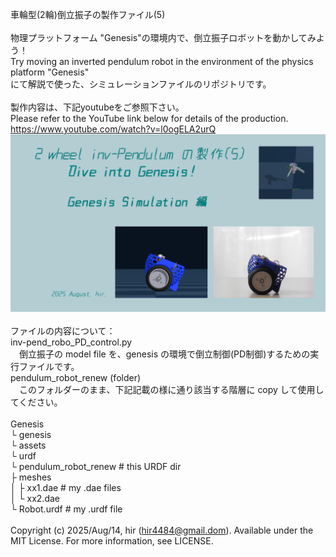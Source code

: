 車輪型(2輪)倒立振子の製作ファイル(5)<br>
<br>
物理プラットフォーム "Genesis"の環境内で、倒立振子ロボットを動かしてみよう！<br>
Try moving an inverted pendulum robot in the environment of the physics platform "Genesis"<br>
にて解説で使った、シミュレーションファイルのリポジトリです。<br>
<br>
製作内容は、下記youtubeをご参照下さい。<br>
Please refer to the YouTube link below for details of the production.<br>
https://www.youtube.com/watch?v=l0ogELA2urQ<br>
![sample_pic1.png](./sample_pic1.png)<br>
<br>
ファイルの内容について：<br>
inv-pend_robo_PD_control.py<br>
　倒立振子の model file を、genesis の環境で倒立制御(PD制御)するための実行ファイルです。<br>
pendulum_robot_renew (folder)<br>
　このフォルダーのまま、下記記載の様に通り該当する階層に copy して使用してください。<br>
<br>
Genesis<br>
 └ genesis<br>
    └ assets<br>
       └ urdf<br>
          └ pendulum_robot_renew  # this URDF dir<br>
             ├ meshes  <br>
		     │  ├ xx1.dae   # my .dae files<br>
             │  └ xx2.dae<br>
             └ Robot.urdf   # my .urdf file<br>
<br>
Copyright (c) 2025/Aug/14, hir (hir4484@gmail.dom). Available under the MIT License. For more information, see LICENSE.
